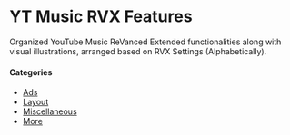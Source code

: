 # YT Music RVX Features

Organized YouTube Music ReVanced Extended functionalities along with visual illustrations, arranged based on RVX Settings (Alphabetically).

#### Categories
- [Ads](Ads.md)
- [Layout](Layout.md)
- [Miscellaneous](Miscellaneous.md)
- [More](More.md)